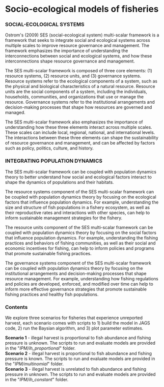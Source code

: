 # Socio-ecological models of fisheries

### SOCIAL-ECOLOGICAL SYSTEMS
Ostrom's (2009) SES (social-ecological system) multi-scalar framework is a framework that seeks to integrate social and ecological systems across multiple scales to improve resource governance and management. The framework emphasizes the importance of understanding the interconnections between social and ecological systems, and how these interconnections shape resource governance and management.

The SES multi-scalar framework is composed of three core elements: (1) resource systems, (2) resource units, and (3) governance systems. Resource systems refer to the ecological components of a system, such as the physical and biological characteristics of a natural resource. Resource units are the social components of a system, including the individuals, households, communities, and organizations that use or manage the resource. Governance systems refer to the institutional arrangements and decision-making processes that shape how resources are governed and managed.

The SES multi-scalar framework also emphasizes the importance of understanding how these three elements interact across multiple scales. These scales can include local, regional, national, and international levels. The interactions between these three elements can shape the sustainability of resource governance and management, and can be affected by factors such as policy, politics, culture, and history.

### INTEGRATING POPULATION DYNAMICS
The SES multi-scalar framework can be coupled with population dynamics theory to better understand how social and ecological factors interact to shape the dynamics of populations and their habitats.

The resource systems component of the SES multi-scalar framework can be coupled with population dynamics theory by focusing on the ecological factors that influence population dynamics. For example, understanding the size and structure of fish populations in a fishery ecosystem, as well as their reproductive rates and interactions with other species, can help to inform sustainable management strategies for the fishery.

The resource units component of the SES multi-scalar framework can be coupled with population dynamics theory by focusing on the social factors that influence population dynamics. For example, understanding the fishing practices and behaviors of fishing communities, as well as their social and economic incentives for fishing, can help to inform policies and programs that promote sustainable fishing practices.

The governance systems component of the SES multi-scalar framework can be coupled with population dynamics theory by focusing on the institutional arrangements and decision-making processes that shape resource management. For example, understanding how fishing regulations and policies are developed, enforced, and modified over time can help to inform more effective governance strategies that promote sustainable fishing practices and healthy fish populations.


### Contents
We explore three scenarios for fisheries that experience unreported harvest, each scenario comes with scripts to 1) build the model in JAGS code, 2) run the Baysian algorithm, and 3) plot parameter estimates.

**Scenario 1** - illegal harvest is proportional to fish abundance and fishing pressure is unknown. The scripts to run and evaluate models are provided in the "_IPM/ih_proportional_" folder.\
**Scenario 2** - illegal harvest is proportional to fish abundance and fishing pressure is known. The scripts to run and evaluate models are provided in the "_IPM/multinomial_" folder.\
**Scenario 3** - illegal harvest is unrelated to fish abundance and fishing pressure in unknown. The scripts to run and evaluate models are provided in the "_IPM/ih_constant_" folder.
